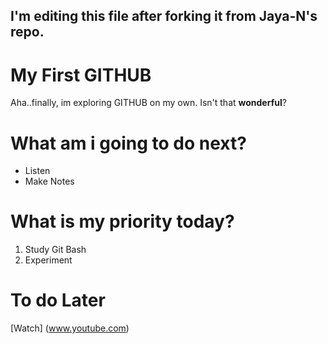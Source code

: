 ## I'm editing this file after forking it from Jaya-N's repo.

# My First GITHUB

Aha..finally, im exploring GITHUB on my own. Isn't that **wonderful**?

# What am i going to do **next**?

-  Listen
-  Make Notes

# What is my priority today?

1.  Study Git Bash
2.  Experiment

# To do Later

[Watch] (www.youtube.com)
